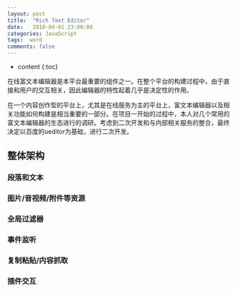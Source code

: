 ```yaml
---
layout: post
title:  "Rich Text Editor"
date:   2018-04-01 23:00:00
categories: JavaScript
tags:  word
comments: false
---
```


* content
{:toc}

在线富文本编辑器是本平台最重要的组件之一。在整个平台的构建过程中，由于直接和用户的交互相关，因此编辑器的特性起着几乎是决定性的作用。
 <!--more-->

 在一个内容创作型的平台上，尤其是在线服务为主的平台上，富文本编辑器以及相关功能如何构建是相当重要的一部分。在项目一开始的过程中，本人对几个常用的富文本编辑器的生态进行的调研。考虑到二次开发和与内部相关服务的整合，最终决定以百度的ueditor为基础，进行二次开发。

## 整体架构

### 段落和文本

### 图片/音视频/附件等资源

### 全局过滤器

### 事件监听

### 复制粘贴/内容抓取

### 插件交互
